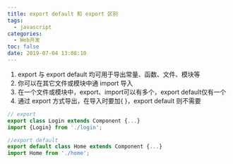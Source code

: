 ```yaml
---
title: export default 和 export 区别
tags:
  - javascript
categories:
  - Web开发
toc: false
date: 2019-07-04 13:08:10
---
```


1. export 与 export default 均可用于导出常量、函数、文件、模块等
2. 你可以在其它文件或模块中通 import 导入
3. 在一个文件或模块中，export、import可以有多个，export default仅有一个
4. 通过 export 方式导出，在导入时要加{ }，export default 则不需要

```javascript
// export
export class Login extends Component {...}
import {Login} from './login';

//export default
export default class Home extends Component {...}
import Home from './home';
```
